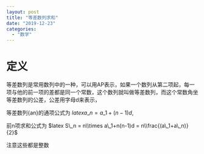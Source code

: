 ```yaml
---
layout: post
title: "等差数列求和"
date: "2019-12-23"
categories: 
  - "数学"
---
```


# 定义

等差数列是常用数列中的一种，可以用AP表示，如果一个数列从第二项起，每一项与他的前一项的差都是同一个常数，这个数列就叫做等差数列，而这个常数角坐等差数列的公差，公差用字母d来表示，

等差数列{an}的通项公式为 $latex a\_n = a\_1+(n-1)d$,

前n项求和公式为 $latex S\_n = n\\times a\_1+n(n-1)d = n\\frac{(a\_1+a\_n)}{2}$

注意这些都是整数

